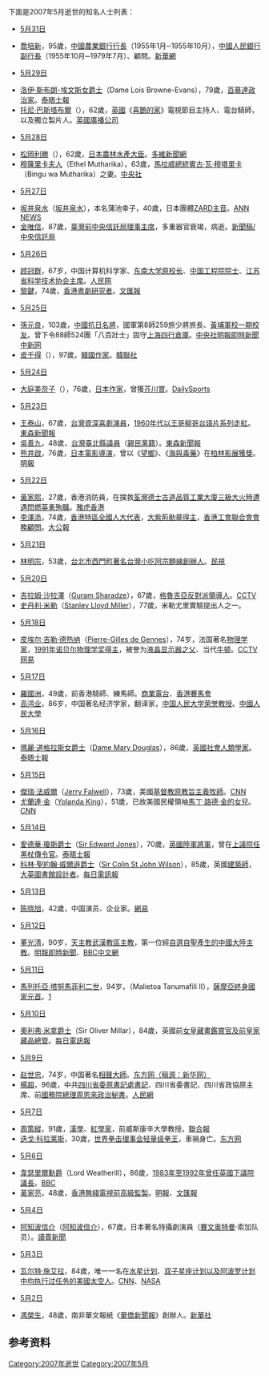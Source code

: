 下面是2007年5月逝世的知名人士列表：

  - [5月31日](../Page/5月31日.md "wikilink")

<!-- end list -->

  - [喬培新](https://zh.wikipedia.org/wiki/喬培新 "wikilink")，95歲，[中國農業銀行行長](https://zh.wikipedia.org/wiki/中國農業銀行 "wikilink")（1955年1月─1955年10月），[中國人民銀行副行長](https://zh.wikipedia.org/wiki/中國人民銀行 "wikilink")（1955年10月─1979年7月）、顧問。[新華網](http://news.xinhuanet.com/politics/2007-06/08/content_6216461.htm)

<!-- end list -->

  - [5月29日](../Page/5月29日.md "wikilink")

<!-- end list -->

  - [洛伊·斯布朗-埃文斯女爵士](https://zh.wikipedia.org/wiki/洛伊·斯布朗-埃文斯 "wikilink")（Dame
    Lois
    Browne-Evans），79歲，[百慕達](https://zh.wikipedia.org/wiki/百慕達 "wikilink")[政治家](../Page/政治家.md "wikilink")。[泰晤士報](http://www.timesonline.co.uk/tol/comment/obituaries/article1862391.ece)
  - [托尼·巴斯塔布爾](../Page/托尼·巴斯塔布爾.md "wikilink")（），62歲，[英國](https://zh.wikipedia.org/wiki/英國 "wikilink")《[喜鵲的家](https://zh.wikipedia.org/wiki/:en:Magpie_\(TV_series\) "wikilink")》電視節目主持人、電台騎師，以及獨立製片人。[英國廣播公司](http://news.bbc.co.uk/1/hi/entertainment/6709139.stm)

<!-- end list -->

  - [5月28日](../Page/5月28日.md "wikilink")

<!-- end list -->

  - [松岡利勝](https://zh.wikipedia.org/wiki/松岡利勝 "wikilink")（），62歲，[日本](../Page/日本.md "wikilink")[農林水產大臣](https://zh.wikipedia.org/wiki/農林水產大臣 "wikilink")。[多維新聞網](https://web.archive.org/web/20180927012152/http://www5.chinesenewsnet.com/MainNews/Topics/2007_5_28_4_23_10_1.html)
  - [穆薩里卡夫人](https://zh.wikipedia.org/wiki/穆薩里卡夫人 "wikilink")（Ethel
    Mutharika），63歲，[馬拉威總統](https://zh.wikipedia.org/wiki/馬拉威 "wikilink")[賓古·瓦·穆塔里卡](https://zh.wikipedia.org/wiki/賓古·瓦·穆塔里卡 "wikilink")（Bingu
    wa
    Mutharika）之妻。[中央社](http://news.yam.com/cna/international/200706/20070610366430.html)

<!-- end list -->

  - [5月27日](../Page/5月27日.md "wikilink")

<!-- end list -->

  - [坂井泉水](../Page/坂井泉水.md "wikilink")（[坂井泉水](https://zh.wikipedia.org/wiki/:ja:坂井泉水 "wikilink")），本名蒲池幸子，40歲，日本團體[ZARD主音](../Page/ZARD.md "wikilink")。[ANN
    NEWS](http://www.tv-asahi.co.jp/ann/news/web/soci_news4.html?now=20070528123516)
  - [金唯信](https://zh.wikipedia.org/wiki/金唯信 "wikilink")，87歲，[臺灣前中央信託局理事主席](../Page/臺灣.md "wikilink")，多重器官衰竭，病逝。[新聞稿/中央信託局](http://www.mof.gov.tw/ct.asp?xItem=39348&ctNode=407)

<!-- end list -->

  - [5月26日](../Page/5月26日.md "wikilink")

<!-- end list -->

  - [顾冠群](../Page/顾冠群.md "wikilink")，67岁，中国计算机科学家、[东南大学原校长](https://zh.wikipedia.org/wiki/东南大学 "wikilink")、[中国工程院院士](../Page/中国工程院.md "wikilink")、[江苏省科学技术协会主席](https://zh.wikipedia.org/wiki/江苏省科学技术协会 "wikilink")。[人民网](https://web.archive.org/web/20160304121246/http://npc.people.com.cn/GB/15017/5804871.html)
  - [黎鍵](https://zh.wikipedia.org/wiki/黎鍵 "wikilink")，74歲，[香港](../Page/香港.md "wikilink")[粵劇研究者](../Page/粵劇.md "wikilink")。[文匯報](http://paper.wenweipo.com/2007/06/05/XQ0706050007.htm)

<!-- end list -->

  - [5月25日](../Page/5月25日.md "wikilink")

<!-- end list -->

  - [孫元良](https://zh.wikipedia.org/wiki/孫元良 "wikilink")，103歲，[中國抗日名將](../Page/中國.md "wikilink")，國軍第8師259旅少將旅長、[黃埔軍校一期校友](https://zh.wikipedia.org/wiki/黃埔軍校 "wikilink")。曾下令88師524團「八百壯士」固守[上海](https://zh.wikipedia.org/wiki/上海 "wikilink")[四行倉庫](https://zh.wikipedia.org/wiki/四行倉庫 "wikilink")。[中央社](http://news.yam.com/cna/politics/200706/20070610365324.html)[明報即時新聞](https://web.archive.org/web/20071009084403/http://www.mpinews.com/htm/INews/20070610/ca71328k.htm)[中新网](http://estate.chinanews.com.cn/tw/twyw/news/2007/06-10/954423.shtml)
  - [皮千得](https://zh.wikipedia.org/wiki/皮千得 "wikilink")（），97歲，[韓國作家](https://zh.wikipedia.org/wiki/韓國 "wikilink")。[韓聯社](http://news.msn.com.tw/photo.aspx?id=514)

<!-- end list -->

  - [5月24日](../Page/5月24日.md "wikilink")

<!-- end list -->

  - [大庭美奈子](https://zh.wikipedia.org/wiki/大庭美奈子 "wikilink")（），76歲，[日本作家](../Page/日本.md "wikilink")，曾獲[芥川賞](https://zh.wikipedia.org/wiki/芥川賞 "wikilink")。[DailySports](https://web.archive.org/web/20070526052929/http://www.daily.co.jp/newsflash/2007/05/24/0000349292.shtml)

<!-- end list -->

  - [5月23日](../Page/5月23日.md "wikilink")

<!-- end list -->

  - [王泰山](https://zh.wikipedia.org/wiki/王泰山 "wikilink")，67歲，[台灣資深](https://zh.wikipedia.org/wiki/台灣 "wikilink")[喜劇演員](../Page/喜劇.md "wikilink")，[1960年代以](../Page/1960年代.md "wikilink")[王哥柳哥](https://zh.wikipedia.org/wiki/王哥柳哥 "wikilink")[台語片系列走紅](https://zh.wikipedia.org/wiki/台語片 "wikilink")。[東森新聞報](http://news.yam.com/ettoday/entertain/200705/20070524301096.html)
  - [吳善九](../Page/吳善九.md "wikilink")，48歲，[台灣](https://zh.wikipedia.org/wiki/台灣 "wikilink")[臺北縣議員](https://zh.wikipedia.org/wiki/新北市 "wikilink")（[親民黨籍](../Page/親民黨.md "wikilink")）。[東森新聞報](http://www.ettoday.com/2007/05/23/91-2100986.htm)
  - [熊井啟](../Page/熊井啟.md "wikilink")，76歲，[日本電影導演](../Page/日本.md "wikilink")，曾以《[望鄉](https://zh.wikipedia.org/wiki/望鄉 "wikilink")》、《[海與毒藥](../Page/海與毒藥.md "wikilink")》在[柏林影展獲獎](https://zh.wikipedia.org/wiki/柏林影展 "wikilink")。[明報](http://news.sina.com.tw/ents/mingpao/cn/2007-05-24/050812517999.shtml)

<!-- end list -->

  - [5月22日](../Page/5月22日.md "wikilink")

<!-- end list -->

  - [黃家熙](../Page/黃家熙.md "wikilink")，27歲，香港消防員，在撲救[荃灣](../Page/荃灣.md "wikilink")[德士古道](../Page/德士古道.md "wikilink")[品質工業大廈三級大火時遭遇](https://zh.wikipedia.org/wiki/品質工業大廈 "wikilink")[閃燃英勇殉職](../Page/閃燃.md "wikilink")。[雅虎香港](https://web.archive.org/web/20070524091047/http://hk.news.yahoo.com/070522/60/27z2m.html)
  - [李澤添](https://zh.wikipedia.org/wiki/李澤添 "wikilink")，74歲，[香港特區](https://zh.wikipedia.org/wiki/香港特區 "wikilink")[全國人大代表](https://zh.wikipedia.org/wiki/全國人大 "wikilink")，[大紫荊勛章得主](https://zh.wikipedia.org/wiki/大紫荊勛章 "wikilink")，[香港工會聯合會會務顧問](../Page/香港工會聯合會.md "wikilink")。[大公報](https://web.archive.org/web/20080426234457/http://www.takungpao.com/news/07/05/23/GW-740478.htm)

<!-- end list -->

  - [5月21日](../Page/5月21日.md "wikilink")

<!-- end list -->

  - [林明宗](https://zh.wikipedia.org/wiki/林明宗 "wikilink")，53歲，[台北市](https://zh.wikipedia.org/wiki/台北市 "wikilink")[西門町著名](../Page/西門町.md "wikilink")[台灣小吃](../Page/台灣小吃.md "wikilink")[阿宗麵線創辦人](https://zh.wikipedia.org/wiki/阿宗麵線 "wikilink")。[民視](http://news.sina.com.tw/society/ftv/tw/2007-05-26/201712523006.shtml)

<!-- end list -->

  - [5月20日](../Page/5月20日.md "wikilink")

<!-- end list -->

  - [吉拉姆·沙拉澤](https://zh.wikipedia.org/wiki/吉拉姆·沙拉澤 "wikilink")（[Guram
    Sharadze](https://zh.wikipedia.org/wiki/:en:Guram_Sharadze "wikilink")），67歲，[格魯吉亞反對派領導人](https://zh.wikipedia.org/wiki/格魯吉亞 "wikilink")。[CCTV](http://news.cctv.com/world/20070521/102361.shtml)
  - [史丹利·米勒](../Page/史丹利·米勒.md "wikilink")（[Stanley Lloyd
    Miller](https://zh.wikipedia.org/wiki/:en:Stanley_Lloyd_Miller "wikilink")），77歲，米勒尤里實驗提出人之一。

<!-- end list -->

  - [5月18日](../Page/5月18日.md "wikilink")

<!-- end list -->

  - [皮埃尔·吉勒·德热纳](https://zh.wikipedia.org/wiki/皮埃尔·吉勒·德热纳 "wikilink")（[Pierre-Gilles
    de
    Gennes](https://zh.wikipedia.org/wiki/:en:Pierre-Gilles_de_Gennes "wikilink")），74岁，法国著名[物理学家](../Page/物理学.md "wikilink")，[1991年](../Page/1991年.md "wikilink")[诺贝尔物理学奖得主](../Page/诺贝尔物理学奖.md "wikilink")，被誉为[液晶显示器之父](../Page/液晶显示器.md "wikilink")、当代[牛顿](https://zh.wikipedia.org/wiki/牛顿 "wikilink")。[CCTV](http://news.cctv.com/world/20070523/104211.shtml)[网易](http://news.163.com/07/0523/14/3F6FE78L0001121M.html)

<!-- end list -->

  - [5月17日](../Page/5月17日.md "wikilink")

<!-- end list -->

  - [羅國洲](../Page/羅國洲.md "wikilink")，49歲，前香港騎師、練馬師。[商業電台](http://pshweb02.881903.com/apps/news/html/news/20070517/2007051718112285500.htm)、[香港賽馬會](http://www.hkjc.com/chinese/news/news_2007051716020.htm)
  - [高鸿业](https://zh.wikipedia.org/wiki/高鸿业 "wikilink")，86岁，中国著名经济学家，翻译家，[中国人民大学荣誉教授](../Page/中国人民大学.md "wikilink")。[中國人民大學](https://web.archive.org/web/20070621134037/http://news.ruc.edu.cn/040107/article/07-05/22063.htm)

<!-- end list -->

  - [5月16日](../Page/5月16日.md "wikilink")

<!-- end list -->

  - [瑪麗·道格拉斯女爵士](../Page/瑪麗·道格拉斯.md "wikilink")（[Dame Mary
    Douglas](https://zh.wikipedia.org/wiki/:en:Mary_Douglas "wikilink")），86歲，[英國](https://zh.wikipedia.org/wiki/英國 "wikilink")[社會人類學家](https://zh.wikipedia.org/wiki/人類學家 "wikilink")。[泰晤士報](http://www.timesonline.co.uk/tol/comment/obituaries/article1805952.ece)

<!-- end list -->

  - [5月15日](../Page/5月15日.md "wikilink")

<!-- end list -->

  - [傑瑞·法威爾](../Page/傑瑞·法威爾.md "wikilink")（[Jerry
    Falwell](https://zh.wikipedia.org/wiki/:en:Jerry_Falwell "wikilink")），73歲，美國[基督教原教旨主義牧師](https://zh.wikipedia.org/wiki/基督教原教旨主義 "wikilink")。[CNN](https://web.archive.org/web/20070517114542/http://us.cnn.com/2007/US/05/15/jerry.falwell.ap/index.html)
  - [尤蘭達·金](https://zh.wikipedia.org/wiki/尤蘭達·金 "wikilink")（[Yolanda
    King](https://zh.wikipedia.org/wiki/:en:Yolanda_King "wikilink")），51歲，已故美國民權領袖[馬丁·路德·金的女兒](https://zh.wikipedia.org/wiki/馬丁·路德·金 "wikilink")。[CNN](https://web.archive.org/web/20070523175242/http://www.cnn.com/2007/US/05/16/obit.king.ap/index.html)

<!-- end list -->

  - [5月14日](../Page/5月14日.md "wikilink")

<!-- end list -->

  - [愛德華·瓊斯爵士](https://zh.wikipedia.org/wiki/愛德華·瓊斯 "wikilink")（[Sir
    Edward
    Jones](https://zh.wikipedia.org/wiki/:en:Edward_Jones "wikilink")），70歲，[英國陸軍](https://zh.wikipedia.org/wiki/英國陸軍 "wikilink")[將軍](https://zh.wikipedia.org/wiki/將軍 "wikilink")，曾在[上議院任](../Page/上議院.md "wikilink")[黑杖傳令官](https://zh.wikipedia.org/wiki/黑杖傳令官 "wikilink")。[泰晤士報](http://www.timesonline.co.uk/tol/comment/obituaries/article1800702.ece)
  - [科林·聖約翰·威爾遜爵士](https://zh.wikipedia.org/wiki/科林·聖約翰·威爾遜 "wikilink")（[Sir
    Colin St John
    Wilson](https://zh.wikipedia.org/wiki/:en:Colin_St_John_Wilson "wikilink")），85歲，英國[建築師](https://zh.wikipedia.org/wiki/建築師 "wikilink")，[大英圖書館設計者](https://zh.wikipedia.org/wiki/大英圖書館 "wikilink")。[每日電訊報](http://www.telegraph.co.uk/news/main.jhtml?view=DETAILS&grid=&xml=/news/2007/05/16/db1601.xml)

<!-- end list -->

  - [5月13日](../Page/5月13日.md "wikilink")

<!-- end list -->

  - [陈晓旭](../Page/陈晓旭.md "wikilink")，42歲，中国演员、企业家。[網易](http://ent.163.com/07/0517/05/3EM1IH8L00031H2L.html)

<!-- end list -->

  - [5月12日](../Page/5月12日.md "wikilink")

<!-- end list -->

  - [董光清](../Page/董光清.md "wikilink")，90岁，[天主教](../Page/天主教.md "wikilink")[武漢教區主教](https://zh.wikipedia.org/wiki/武漢 "wikilink")，第一位經[自選自聖產生的中國大陸主教](https://zh.wikipedia.org/wiki/中國大陸自選自聖主教列表 "wikilink")。[明報即時新聞](https://web.archive.org/web/20070930181527/http://www.mpinews.com/htm/INews/20070512/ca62142a.htm)、[BBC中文網](http://news.bbc.co.uk/chinese/trad/hi/newsid_6650000/newsid_6650700/6650797.stm)

<!-- end list -->

  - [5月11日](../Page/5月11日.md "wikilink")

<!-- end list -->

  - [馬列托亞·塔努馬菲利二世](https://zh.wikipedia.org/wiki/馬列托亞·塔努馬菲利二世 "wikilink")，94岁，（Malietoa
    Tanumafili
    II），[薩摩亞終身](https://zh.wikipedia.org/wiki/薩摩亞 "wikilink")[國家元首](https://zh.wikipedia.org/wiki/國家元首 "wikilink")。[1](http://www.smh.com.au/news/World/Samoan-king-dies-at-the-age-of-94/2007/05/13/1178994972370.html)

<!-- end list -->

  - [5月10日](../Page/5月10日.md "wikilink")

<!-- end list -->

  - [奧利弗·米拿爵士](https://zh.wikipedia.org/wiki/奧利弗·米拿 "wikilink")（Sir
    Oliver
    Millar），84歲，英國前[女皇藏畫鑑賞官及前](https://zh.wikipedia.org/wiki/女皇藏畫鑑賞官 "wikilink")[皇家藏品總管](https://zh.wikipedia.org/wiki/皇家藏品總管 "wikilink")。[每日電訊報](http://www.telegraph.co.uk/news/main.jhtml?view=DETAILS&grid=&xml=/news/2007/05/14/db1401.xml)

<!-- end list -->

  - [5月9日](../Page/5月9日.md "wikilink")

<!-- end list -->

  - [赵世忠](https://zh.wikipedia.org/wiki/赵世忠 "wikilink")，74岁，中国著名[相聲大師](https://zh.wikipedia.org/wiki/相聲 "wikilink")。[东方网（稿源：新华网）](http://pinglun.eastday.com/p/20070511/u1a2822637.html)
  - [楊超](https://zh.wikipedia.org/wiki/楊超_\(政治秘書\) "wikilink")，96歲，中共[四川省委原書記處書記](../Page/四川省.md "wikilink")、四川省委書記、四川省政協原主席、前[國務院總理](https://zh.wikipedia.org/wiki/國務院總理 "wikilink")[周恩來政治秘書](https://zh.wikipedia.org/wiki/周恩來 "wikilink")。[人民網](https://web.archive.org/web/20120607123707/http://cpc.people.com.cn/GB/64093/64387/5881683.html)

<!-- end list -->

  - [5月7日](../Page/5月7日.md "wikilink")

<!-- end list -->

  - [周策縱](../Page/周策縱.md "wikilink")，91歲，[漢學](https://zh.wikipedia.org/wiki/漢學 "wikilink")、[紅學家](https://zh.wikipedia.org/wiki/紅學 "wikilink")，前威斯康辛大學教授。[聯合報](http://udn.com/NEWS/READING/X5/3853317.shtml)
  - [迭戈·科拉莱斯](https://zh.wikipedia.org/wiki/迭戈·科拉莱斯 "wikilink")，30歲，[世界拳击理事会轻量级拳王](https://zh.wikipedia.org/wiki/世界拳击理事会 "wikilink")，車禍身亡。[东方网](http://sports.eastday.com/s/20070509/u1a2818232.html)

<!-- end list -->

  - [5月6日](../Page/5月6日.md "wikilink")

<!-- end list -->

  - [韋瑟里爾勳爵](https://zh.wikipedia.org/wiki/伯納·韋瑟里爾 "wikilink")（Lord
    Weatherill），86歲，[1983年至](../Page/1983年.md "wikilink")[1992年曾任](../Page/1992年.md "wikilink")[英國下議院](https://zh.wikipedia.org/wiki/英國下議院 "wikilink")[議長](https://zh.wikipedia.org/wiki/英國下議院議長 "wikilink")。[BBC](http://news.bbc.co.uk/1/hi/uk_politics/6632713.stm)
  - [黃家亮](https://zh.wikipedia.org/wiki/黃家亮 "wikilink")，48歲，[香港無綫電視前高級監製](https://zh.wikipedia.org/wiki/香港無綫電視 "wikilink")。[明報](https://web.archive.org/web/20070509050020/http://hk.news.yahoo.com/070506/12/26ugx.html)、[文匯報](http://paper.wenweipo.com/2007/05/07/HK0705070011.htm)

<!-- end list -->

  - [5月4日](../Page/5月4日.md "wikilink")

<!-- end list -->

  - [阿知波信介](https://zh.wikipedia.org/wiki/阿知波信介 "wikilink")（[阿知波信介](https://zh.wikipedia.org/wiki/:ja:阿知波信介 "wikilink")），67歲，日本著名特攝劇演員（[賽文奥特曼](../Page/超人七號.md "wikilink")·索加队员）。[讀賣新聞](https://web.archive.org/web/20070509045640/http://hochi.yomiuri.co.jp/entertainment/news/20070507-OHT1T00095.htm)

<!-- end list -->

  - [5月3日](../Page/5月3日.md "wikilink")

<!-- end list -->

  - [瓦尔特·施艾拉](../Page/瓦尔特·施艾拉.md "wikilink")，84歲，唯一一名在[水星计划](../Page/水星计划.md "wikilink")、[双子星座计划以及](https://zh.wikipedia.org/wiki/双子星座计划 "wikilink")[阿波罗计划中均执行过任务的](../Page/阿波罗计划.md "wikilink")[美國](https://zh.wikipedia.org/wiki/美國 "wikilink")[太空人](https://zh.wikipedia.org/wiki/太空人 "wikilink")。[CNN](http://www.cnn.com/2007/TECH/space/05/03/schirra.obit/)、[NASA](http://www.nasa.gov/vision/space/features/walter_schirra.html)

<!-- end list -->

  - [5月2日](../Page/5月2日.md "wikilink")

<!-- end list -->

  - [馮榮生](https://zh.wikipedia.org/wiki/馮榮生 "wikilink")，48歲，南非華文報紙《[華僑新聞報](https://web.archive.org/web/20111126154651/http://www.sa-cnet.com/)》創辦人。[新華社](http://news.xinhuanet.com/overseas/2007-05/03/content_6055096.htm)

## 参考资料

[Category:2007年逝世](https://zh.wikipedia.org/wiki/Category:2007年逝世 "wikilink")
[Category:2007年5月](https://zh.wikipedia.org/wiki/Category:2007年5月 "wikilink")